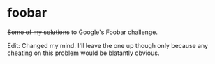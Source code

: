 # foobar
~~Some of my solutions~~ to Google's Foobar challenge.

Edit: Changed my mind. I'll leave the one up though only because any cheating on this problem would be blatantly obvious. 
